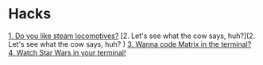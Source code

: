 # Hacks

[1. Do you like steam locomotives?](https://github.com/lostfanyhack/Hacks/tree/581355a8566865e0a9e0f6189bb8e4cf19467fe3/1.%20Do%20you%20like%20steam%20locomotives%3F)
[2. Let's see what the cow says, huh?](2. Let's see what the cow says, huh? )
[3. Wanna code Matrix in the terminal?](https://github.com/lostfanyhack/Hacks/tree/89ddb31e418091fe529560a42172a8099b97b492/3.%20Wanna%20code%20Matrix%20in%20the%20terminal%3F)
[4. Watch Star Wars in your terminal!](https://github.com/lostfanyhack/Hacks/tree/7d725f89e2136b7cd576f25d82e8bdafe799b75d/4.%20Watch%20Star%20Wars%20in%20your%20terminal!)
